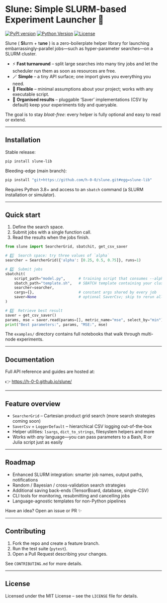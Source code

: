 # Slune: Simple SLURM-based Experiment Launcher 🚀

[![PyPI version](https://img.shields.io/pypi/v/slune-lib.svg)](https://pypi.org/project/slune-lib)
[![Python Version](https://img.shields.io/pypi/pyversions/slune-lib.svg)](https://pypi.org/project/slune-lib)
[![License](https://img.shields.io/badge/License-MIT-purple.svg)](LICENSE)

Slune ( **Sl**urm + t**une** ) is a zero-boilerplate helper library for launching embarrassingly-parallel jobs—such as hyper-parameter searches—on a SLURM cluster.

* ⚡ **Fast turnaround** – split large searches into many tiny jobs and let the scheduler run them as soon as resources are free.
* 🪄 **Simple** – a tiny API surface; one import gives you everything you need.
* 🔧 **Flexible** – minimal assumptions about your project; works with any executable script.
* 📑 **Organised results** – pluggable ‘Saver’ implementations (CSV by default) keep your experiments tidy and queryable.

The goal is to stay *bloat-free*: every helper is fully optional and easy to read or extend.

---

## Installation

Stable release:

```bash
pip install slune-lib
```

Bleeding-edge (main branch):

```bash
pip install "git+https://github.com/h-0-0/slune.git#egg=slune-lib"
```

Requires Python 3.8+ and access to an `sbatch` command (a SLURM installation or simulator).

---

## Quick start

1.  Define the search space.
2.  Submit jobs with a single function call.
3.  Read the results when the jobs finish.

```python
from slune import SearcherGrid, sbatchit, get_csv_saver

# 1️⃣  Search space: try three values of `alpha`
searcher = SearcherGrid({'alpha': [0.25, 0.5, 0.75]}, runs=1)

# 2️⃣  Submit jobs
sbatchit(
    script_path="model.py",      # training script that consumes --alpha argument
    sbatch_path="template.sh",   # SBATCH template containing your cluster directives
    searcher=searcher,
    cargs={},                    # constant args shared by every job
    saver=None                   # optional SaverCsv; skip to rerun all jobs
)

# 3️⃣  Retrieve best result
saver = get_csv_saver()
params, mse = saver.read(params=[], metric_name="mse", select_by="min")
print("Best parameters:", params, "MSE:", mse)
```

The `examples/` directory contains full notebooks that walk through multi-node experiments.

---

## Documentation

Full API reference and guides are hosted at:

👉  https://h-0-0.github.io/slune/

---

## Feature overview

* `SearcherGrid` – Cartesian product grid search (more search strategies coming soon)
* `SaverCsv` + `LoggerDefault` – hierarchical CSV logging out-of-the-box
* Helper utilities: `lsargs`, `dict_to_strings`, filesystem helpers and more
* Works with *any* language—you can pass parameters to a Bash, R or Julia script just as easily

---

## Roadmap

* Enhanced SLURM integration: smarter job names, output paths, notifications
* Random / Bayesian / cross-validation search strategies
* Additional saving back-ends (TensorBoard, database, single-CSV)
* CLI tools for monitoring, resubmitting and cancelling jobs
* Language-agnostic templates for non-Python pipelines

Have an idea? Open an issue or PR ✨

---

## Contributing

1. Fork the repo and create a feature branch.
2. Run the test suite (`pytest`).
3. Open a Pull Request describing your changes.

See `CONTRIBUTING.md` for more details.

---

## License

Licensed under the MIT License – see the `LICENSE` file for details.